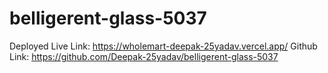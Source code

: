 # belligerent-glass-5037
Deployed Live Link: https://wholemart-deepak-25yadav.vercel.app/
Github Link: https://github.com/Deepak-25yadav/belligerent-glass-5037

